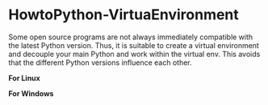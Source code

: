 # HowtoPython-VirtuaEnvironment
Some open source programs are not always immediately compatible with the latest Python version. Thus, it is suitable to create a virtual environment and decouple your main Python and work within the virtual env. This avoids that the different Python versions influence each other.


**For Linux**




**For Windows**

  
